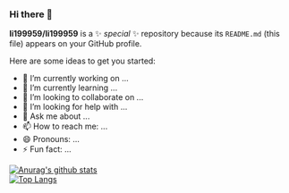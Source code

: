 ### Hi there 👋

**li199959/li199959** is a ✨ _special_ ✨ repository because its `README.md` (this file) appears on your GitHub profile.

Here are some ideas to get you started:

- 🔭 I’m currently working on ...
- 🌱 I’m currently learning ...
- 👯 I’m looking to collaborate on ...
- 🤔 I’m looking for help with ...
- 💬 Ask me about ...
- 📫 How to reach me: ...
- 😄 Pronouns: ...
- ⚡ Fun fact: ...

[![Anurag's github stats](https://github-readme-stats.vercel.app/api?username=USERNAME&theme=gruvbox)](https://github.com/li199959/github-readme-stats)  
[![Top Langs](https://github-readme-stats.vercel.app/api/top-langs/?username=USERNAME&layout=compact&theme=gruvbox)](https://github.com/199959/github-readme-stats)
